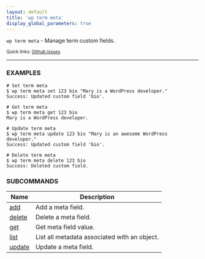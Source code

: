 ```yaml
---
layout: default
title: 'wp term meta'
display_global_parameters: true
---
```


`wp term meta` - Manage term custom fields.

<small>Quick links: <a href="https://github.com/wp-cli/wp-cli/issues?q=is%3Aopen+label%3Acommand%3Aterm-meta+sort%3Aupdated-desc">Github issues</a></small>

<hr />

### EXAMPLES

    # Set term meta
    $ wp term meta set 123 bio "Mary is a WordPress developer."
    Success: Updated custom field 'bio'.

    # Get term meta
    $ wp term meta get 123 bio
    Mary is a WordPress developer.

    # Update term meta
    $ wp term meta update 123 bio "Mary is an awesome WordPress developer."
    Success: Updated custom field 'bio'.

    # Delete term meta
    $ wp term meta delete 123 bio
    Success: Deleted custom field.





### SUBCOMMANDS

<table>
	<thead>
	<tr>
		<th>Name</th>
		<th>Description</th>
	</tr>
	</thead>
	<tbody>
		<tr>
			<td><a href="/commands/term/meta/add/">add</a></td>
			<td>Add a meta field.</td>
		</tr>
		<tr>
			<td><a href="/commands/term/meta/delete/">delete</a></td>
			<td>Delete a meta field.</td>
		</tr>
		<tr>
			<td><a href="/commands/term/meta/get/">get</a></td>
			<td>Get meta field value.</td>
		</tr>
		<tr>
			<td><a href="/commands/term/meta/list/">list</a></td>
			<td>List all metadata associated with an object.</td>
		</tr>
		<tr>
			<td><a href="/commands/term/meta/update/">update</a></td>
			<td>Update a meta field.</td>
		</tr>
	</tbody>
</table>

